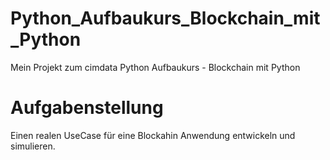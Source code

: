 # Python_Aufbaukurs_Blockchain_mit_Python
Mein Projekt zum cimdata Python Aufbaukurs - Blockchain mit Python

Aufgabenstellung
================

Einen realen UseCase für eine Blockahin Anwendung entwickeln und simulieren.
